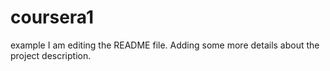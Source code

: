 # coursera1
example
I am editing the README file. Adding some more details about the project description.
